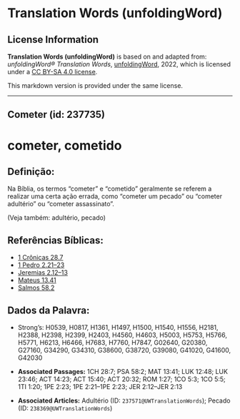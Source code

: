 # Translation Words (unfoldingWord)

## License Information

**Translation Words (unfoldingWord)** is based on and adapted from: _unfoldingWord® Translation Words_, [unfoldingWord](https://unfoldingword.org/utw), 2022, which is licensed under a [CC BY-SA 4.0 license](https://creativecommons.org/licenses/by-sa/4.0/legalcode.en).

This markdown version is provided under the same license.



--------------------------------

## Cometer (id: 237735)

cometer, cometido
=================

Definição:
----------

Na Bíblia, os termos “cometer” e “cometido” geralmente se referem a realizar uma certa ação errada, como “cometer um pecado” ou “cometer adultério” ou “cometer assassinato”.

(Veja também: adultério, pecado)

Referências Bíblicas:
---------------------

* [1 Crônicas 28\.7](https://ref.ly/1Chr28:7)
* [1 Pedro 2\.21–23](https://ref.ly/1Pet2:21-1Pet2:23)
* [Jeremias 2\.12–13](https://ref.ly/Jer2:12-Jer2:13)
* [Mateus 13\.41](https://ref.ly/Matt13:41)
* [Salmos 58\.2](https://ref.ly/Ps58:2)

Dados da Palavra:
-----------------

* Strong’s: H0539, H0817, H1361, H1497, H1500, H1540, H1556, H2181, H2388, H2398, H2399, H2403, H4560, H4603, H5003, H5753, H5766, H5771, H6213, H6466, H7683, H7760, H7847, G02640, G20380, G27160, G34290, G34310, G38600, G38720, G39080, G41020, G41600, G42030

* **Associated Passages:** 1CH 28:7; PSA 58:2; MAT 13:41; LUK 12:48; LUK 23:46; ACT 14:23; ACT 15:40; ACT 20:32; ROM 1:27; 1CO 5:3; 1CO 5:5; 1TI 1:20; 1PE 2:23; 1PE 2:21–1PE 2:23; JER 2:12–JER 2:13
* **Associated Articles:** Adultério (ID: `237571@UWTranslationWords`); Pecado (ID: `238369@UWTranslationWords`)

